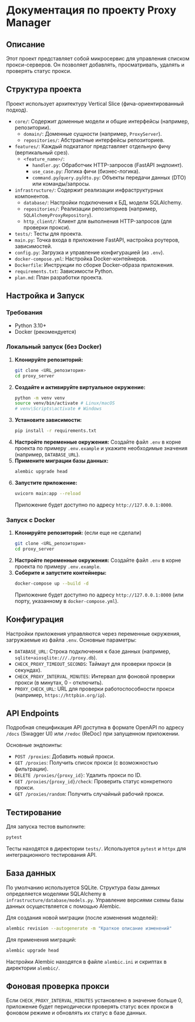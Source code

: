 # Документация по проекту Proxy Manager

## Описание

Этот проект представляет собой микросервис для управления списком прокси-серверов. Он позволяет добавлять, просматривать, удалять и проверять статус прокси.

## Структура проекта

Проект использует архитектуру Vertical Slice (фича-ориентированный подход).

-   `core/`: Содержит доменные модели и общие интерфейсы (например, репозитории).
    -   `domain/`: Доменные сущности (например, `ProxyServer`).
    -   `repositories/`: Абстрактные интерфейсы репозиториев.
-   `features/`: Каждый подкаталог представляет отдельную фичу (вертикальный срез).
    -   `<feature_name>/`:
        -   `handler.py`: Обработчик HTTP-запросов (FastAPI эндпоинт).
        -   `use_case.py`: Логика фичи (бизнес-логика).
        -   `command.py`/`query.py`/`dto.py`: Объекты передачи данных (DTO) или команды/запросы.
-   `infrastructure/`: Содержит реализации инфраструктурных компонентов.
    -   `database/`: Настройки подключения к БД, модели SQLAlchemy.
    -   `repositories/`: Реализации репозиториев (например, `SQLAlchemyProxyRepository`).
    -   `http_client/`: Клиент для выполнения HTTP-запросов (для проверки прокси).
-   `tests/`: Тесты для проекта.
-   `main.py`: Точка входа в приложение FastAPI, настройка роутеров, зависимостей.
-   `config.py`: Загрузка и управление конфигурацией (из `.env`).
-   `docker-compose.yml`: Настройка Docker-контейнеров.
-   `Dockerfile`: Инструкции по сборке Docker-образа приложения.
-   `requirements.txt`: Зависимости Python.
-   `plan.md`: План разработки проекта.

## Настройка и Запуск

### Требования

-   Python 3.10+
-   Docker (рекомендуется)

### Локальный запуск (без Docker)

1.  **Клонируйте репозиторий:**
    ```bash
    git clone <URL_репозитория>
    cd proxy_server
    ```
2.  **Создайте и активируйте виртуальное окружение:**
    ```bash
    python -m venv venv
    source venv/bin/activate # Linux/macOS
    # venv\Scripts\activate # Windows
    ```
3.  **Установите зависимости:**
    ```bash
    pip install -r requirements.txt
    ```
4.  **Настройте переменные окружения:**
    Создайте файл `.env` в корне проекта по примеру `.env.example` и укажите необходимые значения (например, `DATABASE_URL`).
5.  **Примените миграции базы данных:**
    ```bash
    alembic upgrade head
    ```
6.  **Запустите приложение:**
    ```bash
    uvicorn main:app --reload
    ```
    Приложение будет доступно по адресу `http://127.0.0.1:8000`.

### Запуск с Docker

1.  **Клонируйте репозиторий:** (если еще не сделали)
    ```bash
    git clone <URL_репозитория>
    cd proxy_server
    ```
2.  **Настройте переменные окружения:**
    Создайте файл `.env` в корне проекта по примеру `.env.example`.
3.  **Соберите и запустите контейнеры:**
    ```bash
    docker-compose up --build -d
    ```
    Приложение будет доступно по адресу `http://127.0.0.1:8000` (или порту, указанному в `docker-compose.yml`).

## Конфигурация

Настройки приложения управляются через переменные окружения, загружаемые из файла `.env`. Основные параметры:

-   `DATABASE_URL`: Строка подключения к базе данных (например, `sqlite+aiosqlite:///./proxy.db`).
-   `CHECK_PROXY_TIMEOUT_SECONDS`: Таймаут для проверки прокси (в секундах).
-   `CHECK_PROXY_INTERVAL_MINUTES`: Интервал для фоновой проверки прокси (в минутах, 0 - отключить).
-   `PROXY_CHECK_URL`: URL для проверки работоспособности прокси (например, `https://httpbin.org/ip`).

## API Endpoints

Подробная спецификация API доступна в формате OpenAPI по адресу `/docs` (Swagger UI) или `/redoc` (ReDoc) при запущенном приложении.

Основные эндпоинты:

-   `POST /proxies`: Добавить новый прокси.
-   `GET /proxies`: Получить список прокси (с возможностью фильтрации).
-   `DELETE /proxies/{proxy_id}`: Удалить прокси по ID.
-   `GET /proxies/{proxy_id}/check`: Проверить статус конкретного прокси.
-   `GET /proxies/random`: Получить случайный рабочий прокси.

## Тестирование

Для запуска тестов выполните:

```bash
pytest
```

Тесты находятся в директории `tests/`. Используется `pytest` и `httpx` для интеграционного тестирования API.

## База данных

По умолчанию используется SQLite. Структура базы данных определяется моделями SQLAlchemy в `infrastructure/database/models.py`. Управление версиями схемы базы данных осуществляется с помощью Alembic.

Для создания новой миграции (после изменения моделей):
```bash
alembic revision --autogenerate -m "Краткое описание изменений"
```

Для применения миграций:
```bash
alembic upgrade head
```

Настройки Alembic находятся в файле `alembic.ini` и скриптах в директории `alembic/`.

## Фоновая проверка прокси

Если `CHECK_PROXY_INTERVAL_MINUTES` установлено в значение больше 0, приложение будет периодически проверять статус всех прокси в фоновом режиме и обновлять их статус в базе данных.
